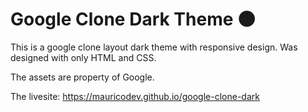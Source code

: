# Google Clone Dark Theme 🌑
This is a google clone layout dark theme with responsive design.
Was designed with only HTML and CSS.

The assets are property of Google.

The livesite: https://mauricodev.github.io/google-clone-dark
